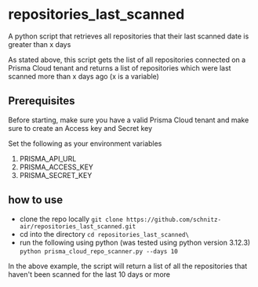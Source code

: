 # repositories_last_scanned
A python script that retrieves all repositories that their last scanned date is greater than x days 

As stated above, this script gets the list of all repositories connected on a Prisma Cloud tenant and returns a list of repositories which were last scanned more than x days ago (x is a variable) 

## Prerequisites 
Before starting, make sure you have a valid Prisma Cloud tenant and make sure to create an Access key and Secret key 

Set the following as your environment variables 
1. PRISMA_API_URL
2. PRISMA_ACCESS_KEY
3. PRISMA_SECRET_KEY

## how to use 
- clone the repo locally 
`git clone https://github.com/schnitz-air/repositories_last_scanned.git`
- cd into the directory 
`cd repositories_last_scanned\`
- run the following using python (was tested using python version 3.12.3)
`python prisma_cloud_repo_scanner.py --days 10`

In the above example, the script will return a list of all the repositories that haven't been scanned for the last 10 days or more 
